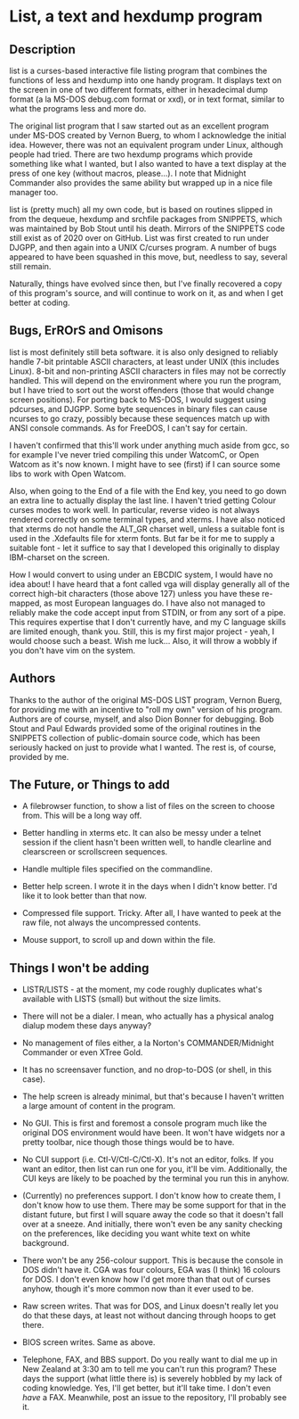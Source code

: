 # List, a text and hexdump program

## Description

list is a curses-based interactive file listing program that combines the functions of less and hexdump into one handy program. It displays text on the screen in one of two different formats, either in hexadecimal dump format (a la MS-DOS debug.com format or xxd), or in text format, similar to what the programs less and more do.

The original list program that I saw started out as an excellent program under MS-DOS created by Vernon Buerg, to whom I acknowledge the initial idea. However, there was not an equivalent program under Linux, although people had tried. There are two hexdump programs which provide something like what I wanted, but I also wanted to have a text display at the press of one key (without macros, please...). I note that Midnight Commander also provides the same ability but wrapped up in a nice file manager too.

list is (pretty much) all my own code, but is based on routines slipped in from the dequeue, hexdump and srchfile packages from SNIPPETS, which was maintained by Bob Stout until his death. Mirrors of the SNIPPETS code still exist as of 2020 over on GitHub. List was first created to run under DJGPP, and then again into a UNIX C/curses program. A number of bugs appeared to have been squashed in this move, but, needless to say, several still remain.

Naturally, things have evolved since then, but I've finally recovered a copy of this program's source, and will continue to work on it, as and when I get better at coding.

## Bugs, ErROrS and Omisons
list is most definitely still beta software. it is also only designed to reliably handle 7-bit printable ASCII characters, at least under UNIX (this includes Linux). 8-bit and non-printing ASCII characters in files may not be correctly handled. This will depend on the environment where you run the program, but I have tried to sort out the worst offenders (those that would change screen positions). For porting back to MS-DOS, I would suggest using pdcurses, and DJGPP. Some byte sequences in binary files can cause ncurses to go crazy, possibly because these sequences match up with ANSI console commands. As for FreeDOS, I can't say for certain.

I haven't confirmed that this'll work under anything much aside from gcc, so for example I've never tried compiling this under WatcomC, or Open Watcom as it's now known. I might have to see (first) if I can source some libs to work with Open Watcom.

Also, when going to the End of a file with the End key, you need to go down an extra line to actually display the last line. I haven't tried getting Colour curses modes to work well. In particular, reverse video is not always rendered correctly on some terminal types, and xterms. I have also noticed that xterms do not handle the ALT_GR charset well, unless a suitable font is used in the .Xdefaults file for xterm fonts. But far be it for me to supply a suitable font - let it suffice to say that I developed this originally to display IBM-charset on the screen.

How I would convert to using under an EBCDIC system, I would have no idea about! I have heard that a font called vga will display generally all of the correct high-bit characters (those above 127) unless you have these re-mapped, as most European languages do. I have also not managed to reliably make the code accept input from STDIN, or from any sort of a pipe. This requires expertise that I don't currently have, and my C language skills are limited enough, thank you. Still, this is my first major project - yeah, I would choose such a beast. Wish me luck... Also, it will throw a wobbly if you don't have vim on the system.

## Authors
Thanks to the author of the original MS-DOS LIST program, Vernon Buerg, for providing me with an incentive to "roll my own" version of his program. Authors are of course, myself, and also Dion Bonner for debugging. Bob Stout and Paul Edwards provided some of the original routines in the SNIPPETS collection of public-domain source code, which has been seriously hacked on just to provide what I wanted. The rest is, of course, provided by me.

## The Future, or Things to add

* A filebrowser function, to show a list of files on the screen to choose from. This will be a long way off.

* Better handling in xterms etc. It can also be messy under a telnet session if the client hasn't been written well, to handle clearline and clearscreen or scrollscreen sequences.

* Handle multiple files specified on the commandline.

* Better help screen. I wrote it in the days when I didn't know better. I'd like it to look better than that now.

* Compressed file support. Tricky. After all, I have wanted to peek at the raw file, not always the uncompressed contents.

* Mouse support, to scroll up and down within the file.

## Things I won't be adding

* LISTR/LISTS - at the moment, my code roughly duplicates what's available with LISTS (small) but without the size limits. 

* There will not be a dialer. I mean, who actually has a physical analog dialup modem these days anyway?

* No management of files either, a la Norton's COMMANDER/Midnight Commander or even XTree Gold.

* It has no screensaver function, and no drop-to-DOS (or shell, in this case). 

* The help screen is already minimal, but that's because I haven't written a large amount of content in the program.

* No GUI. This is first and foremost a console program much like the original DOS environment would have been. It won't have widgets nor a pretty toolbar, nice though those things would be to have.

* No CUI support (i.e. Ctl-V/Ctl-C/Ctl-X). It's not an editor, folks. If you want an editor, then list can run one for you, it'll be vim. Additionally, the CUI keys are likely to be poached by the terminal you run this in anyhow.

* (Currently) no preferences support. I don't know how to create them, I don't know how to use them. There may be some support for that in the distant future, but first I will square away the code so that it doesn't fall over at a sneeze. And initially, there won't even be any sanity checking on the preferences, like deciding you want white text on white background. 

* There won't be any 256-colour support. This is because the console in DOS didn't have it. CGA was four colours, EGA was (I think) 16 colours for DOS. I don't even know how I'd get more than that out of curses anyhow, though it's more common now than it ever used to be.

* Raw screen writes. That was for DOS, and Linux doesn't really let you do that these days, at least not without dancing through hoops to get there.

* BIOS screen writes. Same as above.

* Telephone, FAX, and BBS support. Do you really want to dial me up in New Zealand at 3:30 am to tell me you can't run this program? These days the support (what little there is) is severely hobbled by my lack of coding knowledge. Yes, I'll get better, but it'll take time. I don't even _have_ a FAX. Meanwhile, post an issue to the repository, I'll probably see it.
